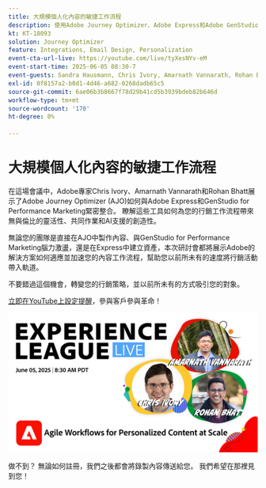 ```yaml
---
title: 大規模個人化內容的敏捷工作流程
description: 使用Adobe Journey Optimizer、Adobe Express和Adobe GenStudio for Performance Marketing建立、共同作業和啟動。
kt: KT-18093
solution: Journey Optimizer
feature: Integrations, Email Design, Personalization
event-cta-url-live: https://youtube.com/live/tyXesNYv-eM
event-start-time: 2025-06-05 08:30-7
event-guests: Sandra Hausmann, Chris Ivory, Amarnath Vannarath, Rohan Bhatt
exl-id: 0f8157a2-b0d1-4d46-a682-0268dadb65c5
source-git-commit: 6ae06b3b8667f78d29b41cd5b3939bdeb82b646d
workflow-type: tm+mt
source-wordcount: '170'
ht-degree: 0%

---
```


# 大規模個人化內容的敏捷工作流程

在這場會議中，Adobe專家Chris Ivory、Amarnath Vannarath和Rohan Bhatt展示了Adobe Journey Optimizer (AJO)如何與Adobe Express和GenStudio for Performance Marketing緊密整合。 瞭解這些工具如何為您的行銷工作流程帶來無與倫比的靈活性、共同作業和AI支援的創造性。

無論您的團隊是直接在AJO中製作內容、與GenStudio for Performance Marketing腦力激盪，還是在Express中建立資產，本次研討會都將展示Adobe的解決方案如何適應並加速您的內容工作流程，幫助您以前所未有的速度將行銷活動帶入軌道。

不要錯過這個機會，轉變您的行銷策略，並以前所未有的方式吸引您的對象。

[立即在YouTube上設定提醒](https://youtube.com/live/tyXesNYv-eM)，參與客戶參與革命！

![webbanner](/help/experience-league-live/assets/WebBannerExLLive-June05-2025.png)

做不到？ 無論如何註冊，我們之後都會將錄製內容傳送給您。 我們希望在那裡見到您！
